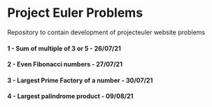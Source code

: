 # Project Euler Problems
Repository to contain development of projecteuler website problems

#### 1 - Sum of multiple of 3 or 5 - 26/07/21

#### 2 - Even Fibonacci numbers - 27/07/21

#### 3 - Largest Prime Factory of a number - 30/07/21

#### 4 - Largest palindrome product - 09/08/21